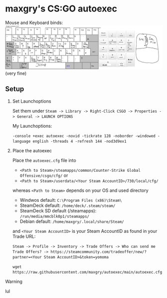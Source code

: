 # maxgry's CS:GO autoexec

Mouse and Keyboard binds: 
![Keybinds](https://raw.githubusercontent.com/maxgry/autoexec/main/csgo_keys.png)
(very fine)

## Setup

1.  Set Launchoptions

     Set them under `Steam -> Library -> Right-Click CSGO -> Properties -> General -> LAUNCH OPTIONS`

     My Launchoptions:

     `-console +exec autoexec -novid -tickrate 128 -noborder -windowed -language english -threads 4 -refresh 144 -nod3d9ex1`

2.  Place the autoexec

    Place the `autoexec.cfg` file into 
    - `<Path to Steam>/steamapps/common/Counter-Strike Global Offensive/csgo/cfg/` or
    - `<Path to Steam>/userdata/<Your Steam AccountID>/730/local/cfg/`

    whereas `<Path to Steam>` depends on your OS and used directory
    - Windwos default: `C:\Program Files (x86)\Steam\`
    - SteamDeck default: `/home/deck/.steam/steam/`
    - SteamDeck SD default (/steamapps): `/run/media/mmcblk0p1/steamapps/`
    - Debian default: `/home/maxgry/.local/share/Steam/`
  
    and `<Your Steam AccountID>` is your Steam AccountID as found in your Trade URL:

    `Steam -> Profile -> Inventory -> Trade Offers -> Who can send me Trade Offers? -> https://steamcommunity.com/tradeoffer/new/?partner=<Your Steam AccountID>&token=yomoma`

     `wget https://raw.githubusercontent.com/maxgry/autoexec/main/autoexec.cfg`

> [!WARNING]
> lul
